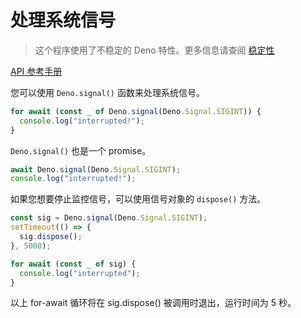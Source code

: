 # 处理系统信号

> 这个程序使用了不稳定的 Deno 特性。更多信息请查阅
> [稳定性](../runtime/stability.md)

[API 参考手册](https://doc.deno.land/https/raw.githubusercontent.com/denoland/deno/master/cli/dts/lib.deno.unstable.d.ts#Deno.signal)

您可以使用 `Deno.signal()` 函数来处理系统信号。

```ts
for await (const _ of Deno.signal(Deno.Signal.SIGINT)) {
  console.log("interrupted!");
}
```

`Deno.signal()` 也是一个 promise。

```ts
await Deno.signal(Deno.Signal.SIGINT);
console.log("interrupted!");
```

如果您想要停止监控信号，可以使用信号对象的 `dispose()` 方法。

```ts
const sig = Deno.signal(Deno.Signal.SIGINT);
setTimeout(() => {
  sig.dispose();
}, 5000);

for await (const _ of sig) {
  console.log("interrupted");
}
```

以上 for-await 循环将在 sig.dispose() 被调用时退出，运行时间为 5 秒。
